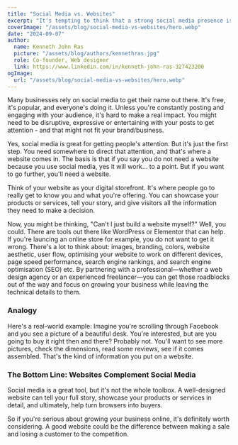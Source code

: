 ```yaml
---
title: "Social Media vs. Websites"
excerpt: "It's tempting to think that a strong social media presence is all your business needs to thrive online. The truth is: while social media can grab attention, it's your website that closes the deal."
coverImage: "/assets/blog/social-media-vs-websites/hero.webp"
date: "2024-09-07"
author:
  name: Kenneth John Ras
  picture: "/assets/blog/authors/kennethras.jpg"
  role: Co-founder, Web designer
  link: https://www.linkedin.com/in/kenneth-john-ras-327423200
ogImage:
  url: "/assets/blog/social-media-vs-websites/hero.webp"
---
```


Many businesses rely on social media to get their name out there. It's free, it's popular, and everyone's doing it. Unless you're constantly posting and engaging with your audience, it's hard to make a real impact. You might need to be disruptive, expressive or entertaining with your posts to get attention - and that might not fit your brand/business.

Yes, social media is great for getting people's attention. But it's just the first step. You need somewhere to direct that attention, and that's where a website comes in. The basis is that if you say you do not need a website because you use social media, yes it will work... to a point. But if you want to go further, you'll need a website.

Think of your website as your digital storefront. It's where people go to really get to know you and what you're offering. You can showcase your products or services, tell your story, and give visitors all the information they need to make a decision.

Now, you might be thinking, "Can't I just build a website myself?" Well, you could. There are tools out there like WordPress or Elementor that can help. If you're launcing an online store for example, you do not want to get it wrong. There's a lot to think about: images, branding, colors, website aesthetic, user flow, optimising your website to work on different devices, page speed performance, search engine rankings, and search engine optimisation (SEO) etc. By partnering with a professional—whether a web design agency or an experienced freelancer—you can get those roadblocks out of the way and focus on growing your business while leaving the technical details to them.

### Analogy

Here's a real-world example: Imagine you're scrolling through Facebook and you see a picture of a beautiful desk. You're interested, but are you going to buy it right then and there? Probably not. You'll want to see more pictures, check the dimensions, read some reviews, see if it comes assembled. That's the kind of information you put on a website.

### The Bottom Line: Websites Complement Social Media

Social media is a great tool, but it's not the whole toolbox. A well-designed website can tell your full story, showcase your products or services in detail, and ultimately, help turn browsers into buyers.

So if you're serious about growing your business online, it's definitely worth considering. A good website could be the difference between making a sale and losing a customer to the competition.
